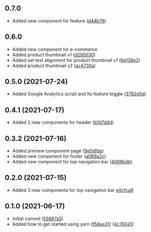 ## 0.7.0

- Added new component for feature ([d44b76](https://github.com/madebyais/nextjs-antd-tailwindcss/commit/d44b762f4a18e9086e1f9350626d1c656c8226c1))


## 0.6.0

- Added new component for e-commerce
- Added product thumbnail v1 ([d295030](https://github.com/madebyais/nextjs-antd-tailwindcss/commit/d2950307d013d1a945313592cae75a10166aaf45))
- Added set text alignment for product thumbnail v1 ([6e136e2](https://github.com/madebyais/nextjs-antd-tailwindcss/commit/6e136e2dd7930a5eba02cde0cbaf75f2d38e9e7e))
- Added product thumbnail v2 ([ac4730a](https://github.com/madebyais/nextjs-antd-tailwindcss/commit/ac4730a022c9ed0abf0432e05ba54f4ad4065b10))

## 0.5.0 (2021-07-24)

- Added Google Analytics script and its feature toggle ([3782e5d](https://github.com/madebyais/nextjs-antd-tailwindcss/commit/3782e5d855da5becda45b95e0c3642e18b264639))

## 0.4.1 (2021-07-17)

- Added 2 new components for header ([b1d7d4d](https://github.com/madebyais/nextjs-antd-tailwindcss/commit/b1d7d4d7761bd21add28a186489b48c17b595085))

## 0.3.2 (2021-07-16)

- Added preview component page ([9e0dfde](https://github.com/madebyais/nextjs-antd-tailwindcss/commit/9e0dfde5f91f9aa424a39259ba89c9c0a4b677ce))
- Added new component for footer ([a089a2c](https://github.com/madebyais/nextjs-antd-tailwindcss/commit/a089a2cb9daadded3ac1e55750096e5ff6732037))
- Added new component for top navigation bar ([4069bdb](https://github.com/madebyais/nextjs-antd-tailwindcss/commit/4069bdb5086c30122095483171828aa665db5e69))

## 0.2.0 (2021-07-15)

- Added 3 new components for top navigation bar [e0cfca9](https://github.com/madebyais/nextjs-antd-tailwindcss/commit/e0cfca950542adb7011e972f8cd7a08b540a318d)

## 0.1.0 (2021-06-17)

- Initial commit ([55887a5](https://github.com/madebyais/nextjs-antd-tailwindcss/commit/55887a58bffe9d572206c3f957a30d700723bf5c))
- Added how to get started using yarn ([f58ee31](https://github.com/madebyais/nextjs-antd-tailwindcss/commit/f58ee31e5e234555e591e9f5768a92a37de4b346)) ([4c76041](https://github.com/madebyais/nextjs-antd-tailwindcss/commit/4c76041d75c3e65257ab0b5db56e8afe059bc669))